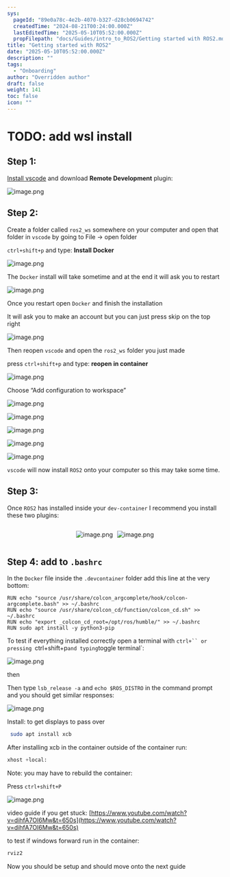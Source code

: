 ```yaml
---
sys:
  pageId: "89e0a78c-4e2b-4070-b327-d28cb0694742"
  createdTime: "2024-08-21T00:24:00.000Z"
  lastEditedTime: "2025-05-10T05:52:00.000Z"
  propFilepath: "docs/Guides/intro_to_ROS2/Getting started with ROS2.md"
title: "Getting started with ROS2"
date: "2025-05-10T05:52:00.000Z"
description: ""
tags:
  - "Onboarding"
author: "Overridden author"
draft: false
weight: 141
toc: false
icon: ""
---
```


# TODO: add wsl install

## Step 1:

[Install vscode](https://code.visualstudio.com/download) and download **Remote Development** plugin:

![image.png](https://prod-files-secure.s3.us-west-2.amazonaws.com/d518164a-d88e-44d1-a4ee-3adb3bd8bce0/efb52993-1881-4a40-b95e-6f020334f022/image.png?X-Amz-Algorithm=AWS4-HMAC-SHA256&X-Amz-Content-Sha256=UNSIGNED-PAYLOAD&X-Amz-Credential=ASIAZI2LB4662KHEMXJS%2F20250512%2Fus-west-2%2Fs3%2Faws4_request&X-Amz-Date=20250512T181211Z&X-Amz-Expires=3600&X-Amz-Security-Token=IQoJb3JpZ2luX2VjEDEaCXVzLXdlc3QtMiJHMEUCIAhSG4LfYiLPEab1%2FuHPnW2YfZ%2Bj72Mxx7lYULpEILqmAiEA%2F4Y2f9i9H9SNd132MpN7UY61r9WIVZOOvquh6U4pnGUqiAQI2v%2F%2F%2F%2F%2F%2F%2F%2F%2F%2FARAAGgw2Mzc0MjMxODM4MDUiDFzB6XM84MRAOE46xSrcA3XzT3VnG01tAoNv5Z1YyH9KKcgLAPDvIiKXnssxpOmcFcW%2BjPuJXQezsMZRwF2L%2Br6F5iUfOjdrvtrWchDM9Vs4q%2Bc0Wffe4UuqansB%2B2QjrLLdIbO7WeD3vDrlTUDmfRdUK3gOvgTh%2FL8eXdJqyyBbkRuEXyViy9lpwc1%2BTp0FCK6mtquhicCNVukcci%2FMgmtPQRupiPjv4yZP8Yx3bt%2FZOPibCLQ7hf69z6I%2BHqAKtJ53EVqpvcthb7KlIKvvssNYBL%2BP7FzA%2FyIAxP1IrQTOhyOHBUunp6hORWu4nNLW%2FQnnnahcLqsWZJRew1s6zc5aCTktN0RL1gNThjL%2FsfnT8UHoNKMvsig1vl1M%2FrST4CRwfnl6unEkAOTBVJhiPirAZFzFcTqoNia2TVJMSlMXcUSU0TYx1G0jBsKyG05Q%2F5bbGhhN2AIfPW6BKsmV2vIMhu4DsGL%2FHv4a9VDgoK%2BuK5y27C5SJ%2FbknxGdqADHjgy5ZQbh9AlTVIFG68im1%2FZutzTeu9NfZmx5VP%2BjwQluDBnxJ7lJkk6X%2BPdM7qGbn%2BBnv9N6u%2Bh6mlTMKg%2BwEj5eysJAQ6jczb4FL2mGXfTLmVOb%2B7CVo%2BpcZWx1eO5PfKw7wIyseGJ12vdrMJTZiMEGOqUBjf%2B6W0TNViEr%2BFYTwlcpy2eOk82fGmL%2FtacnPB9P15GC1stdSe5Rmim16WYn1x4Lj%2BttHnyJp%2BMbsnwM72eZubfkKEkQN7vq6TA0V%2F%2BngG4jNqxNsGaO4vsMiM7F1AvJgDjfXG9sEkpbsrm1A6QmgQ9OfT6rNl2FyMQOQ%2BfdviE7pyBLCgynPgSSty0GAyE01TpO4IoP66nX%2Bt4jsCmxRyv%2B8bHZ&X-Amz-Signature=7f73ac29243ada50a97c9f9ce62a9de18596bedf45827bde6b2072df2696b89e&X-Amz-SignedHeaders=host&x-id=GetObject)

## Step 2:

Create a folder called `ros2_ws` somewhere on your computer and open that folder in `vscode` by going to File → open folder 

`ctrl+shift+p` and type: **Install Docker**

![image.png](https://prod-files-secure.s3.us-west-2.amazonaws.com/d518164a-d88e-44d1-a4ee-3adb3bd8bce0/2269dc0e-1cd5-47ff-bceb-c04ad9b2eab0/image.png?X-Amz-Algorithm=AWS4-HMAC-SHA256&X-Amz-Content-Sha256=UNSIGNED-PAYLOAD&X-Amz-Credential=ASIAZI2LB4662KHEMXJS%2F20250512%2Fus-west-2%2Fs3%2Faws4_request&X-Amz-Date=20250512T181211Z&X-Amz-Expires=3600&X-Amz-Security-Token=IQoJb3JpZ2luX2VjEDEaCXVzLXdlc3QtMiJHMEUCIAhSG4LfYiLPEab1%2FuHPnW2YfZ%2Bj72Mxx7lYULpEILqmAiEA%2F4Y2f9i9H9SNd132MpN7UY61r9WIVZOOvquh6U4pnGUqiAQI2v%2F%2F%2F%2F%2F%2F%2F%2F%2F%2FARAAGgw2Mzc0MjMxODM4MDUiDFzB6XM84MRAOE46xSrcA3XzT3VnG01tAoNv5Z1YyH9KKcgLAPDvIiKXnssxpOmcFcW%2BjPuJXQezsMZRwF2L%2Br6F5iUfOjdrvtrWchDM9Vs4q%2Bc0Wffe4UuqansB%2B2QjrLLdIbO7WeD3vDrlTUDmfRdUK3gOvgTh%2FL8eXdJqyyBbkRuEXyViy9lpwc1%2BTp0FCK6mtquhicCNVukcci%2FMgmtPQRupiPjv4yZP8Yx3bt%2FZOPibCLQ7hf69z6I%2BHqAKtJ53EVqpvcthb7KlIKvvssNYBL%2BP7FzA%2FyIAxP1IrQTOhyOHBUunp6hORWu4nNLW%2FQnnnahcLqsWZJRew1s6zc5aCTktN0RL1gNThjL%2FsfnT8UHoNKMvsig1vl1M%2FrST4CRwfnl6unEkAOTBVJhiPirAZFzFcTqoNia2TVJMSlMXcUSU0TYx1G0jBsKyG05Q%2F5bbGhhN2AIfPW6BKsmV2vIMhu4DsGL%2FHv4a9VDgoK%2BuK5y27C5SJ%2FbknxGdqADHjgy5ZQbh9AlTVIFG68im1%2FZutzTeu9NfZmx5VP%2BjwQluDBnxJ7lJkk6X%2BPdM7qGbn%2BBnv9N6u%2Bh6mlTMKg%2BwEj5eysJAQ6jczb4FL2mGXfTLmVOb%2B7CVo%2BpcZWx1eO5PfKw7wIyseGJ12vdrMJTZiMEGOqUBjf%2B6W0TNViEr%2BFYTwlcpy2eOk82fGmL%2FtacnPB9P15GC1stdSe5Rmim16WYn1x4Lj%2BttHnyJp%2BMbsnwM72eZubfkKEkQN7vq6TA0V%2F%2BngG4jNqxNsGaO4vsMiM7F1AvJgDjfXG9sEkpbsrm1A6QmgQ9OfT6rNl2FyMQOQ%2BfdviE7pyBLCgynPgSSty0GAyE01TpO4IoP66nX%2Bt4jsCmxRyv%2B8bHZ&X-Amz-Signature=6c0e94264e7740238de563d8cff9ec275f180c07a48583e76664016c67f8d3c5&X-Amz-SignedHeaders=host&x-id=GetObject)

The `Docker` install will take sometime and at the end it will ask you to restart

![image.png](https://prod-files-secure.s3.us-west-2.amazonaws.com/d518164a-d88e-44d1-a4ee-3adb3bd8bce0/ed233f78-be33-4b1f-b89c-9c346c0e961e/image.png?X-Amz-Algorithm=AWS4-HMAC-SHA256&X-Amz-Content-Sha256=UNSIGNED-PAYLOAD&X-Amz-Credential=ASIAZI2LB4662KHEMXJS%2F20250512%2Fus-west-2%2Fs3%2Faws4_request&X-Amz-Date=20250512T181211Z&X-Amz-Expires=3600&X-Amz-Security-Token=IQoJb3JpZ2luX2VjEDEaCXVzLXdlc3QtMiJHMEUCIAhSG4LfYiLPEab1%2FuHPnW2YfZ%2Bj72Mxx7lYULpEILqmAiEA%2F4Y2f9i9H9SNd132MpN7UY61r9WIVZOOvquh6U4pnGUqiAQI2v%2F%2F%2F%2F%2F%2F%2F%2F%2F%2FARAAGgw2Mzc0MjMxODM4MDUiDFzB6XM84MRAOE46xSrcA3XzT3VnG01tAoNv5Z1YyH9KKcgLAPDvIiKXnssxpOmcFcW%2BjPuJXQezsMZRwF2L%2Br6F5iUfOjdrvtrWchDM9Vs4q%2Bc0Wffe4UuqansB%2B2QjrLLdIbO7WeD3vDrlTUDmfRdUK3gOvgTh%2FL8eXdJqyyBbkRuEXyViy9lpwc1%2BTp0FCK6mtquhicCNVukcci%2FMgmtPQRupiPjv4yZP8Yx3bt%2FZOPibCLQ7hf69z6I%2BHqAKtJ53EVqpvcthb7KlIKvvssNYBL%2BP7FzA%2FyIAxP1IrQTOhyOHBUunp6hORWu4nNLW%2FQnnnahcLqsWZJRew1s6zc5aCTktN0RL1gNThjL%2FsfnT8UHoNKMvsig1vl1M%2FrST4CRwfnl6unEkAOTBVJhiPirAZFzFcTqoNia2TVJMSlMXcUSU0TYx1G0jBsKyG05Q%2F5bbGhhN2AIfPW6BKsmV2vIMhu4DsGL%2FHv4a9VDgoK%2BuK5y27C5SJ%2FbknxGdqADHjgy5ZQbh9AlTVIFG68im1%2FZutzTeu9NfZmx5VP%2BjwQluDBnxJ7lJkk6X%2BPdM7qGbn%2BBnv9N6u%2Bh6mlTMKg%2BwEj5eysJAQ6jczb4FL2mGXfTLmVOb%2B7CVo%2BpcZWx1eO5PfKw7wIyseGJ12vdrMJTZiMEGOqUBjf%2B6W0TNViEr%2BFYTwlcpy2eOk82fGmL%2FtacnPB9P15GC1stdSe5Rmim16WYn1x4Lj%2BttHnyJp%2BMbsnwM72eZubfkKEkQN7vq6TA0V%2F%2BngG4jNqxNsGaO4vsMiM7F1AvJgDjfXG9sEkpbsrm1A6QmgQ9OfT6rNl2FyMQOQ%2BfdviE7pyBLCgynPgSSty0GAyE01TpO4IoP66nX%2Bt4jsCmxRyv%2B8bHZ&X-Amz-Signature=c5dd9c68fb613ecd765ce3779b9786b64f8720a2b23dcc722e8a132becdb9629&X-Amz-SignedHeaders=host&x-id=GetObject)

Once you restart open `Docker` and finish the installation

It will ask you to make an account but you can just press skip on the top right

![image.png](https://prod-files-secure.s3.us-west-2.amazonaws.com/d518164a-d88e-44d1-a4ee-3adb3bd8bce0/21010ad9-1659-4fd9-9f59-9932a09b2a3d/image.png?X-Amz-Algorithm=AWS4-HMAC-SHA256&X-Amz-Content-Sha256=UNSIGNED-PAYLOAD&X-Amz-Credential=ASIAZI2LB4662KHEMXJS%2F20250512%2Fus-west-2%2Fs3%2Faws4_request&X-Amz-Date=20250512T181211Z&X-Amz-Expires=3600&X-Amz-Security-Token=IQoJb3JpZ2luX2VjEDEaCXVzLXdlc3QtMiJHMEUCIAhSG4LfYiLPEab1%2FuHPnW2YfZ%2Bj72Mxx7lYULpEILqmAiEA%2F4Y2f9i9H9SNd132MpN7UY61r9WIVZOOvquh6U4pnGUqiAQI2v%2F%2F%2F%2F%2F%2F%2F%2F%2F%2FARAAGgw2Mzc0MjMxODM4MDUiDFzB6XM84MRAOE46xSrcA3XzT3VnG01tAoNv5Z1YyH9KKcgLAPDvIiKXnssxpOmcFcW%2BjPuJXQezsMZRwF2L%2Br6F5iUfOjdrvtrWchDM9Vs4q%2Bc0Wffe4UuqansB%2B2QjrLLdIbO7WeD3vDrlTUDmfRdUK3gOvgTh%2FL8eXdJqyyBbkRuEXyViy9lpwc1%2BTp0FCK6mtquhicCNVukcci%2FMgmtPQRupiPjv4yZP8Yx3bt%2FZOPibCLQ7hf69z6I%2BHqAKtJ53EVqpvcthb7KlIKvvssNYBL%2BP7FzA%2FyIAxP1IrQTOhyOHBUunp6hORWu4nNLW%2FQnnnahcLqsWZJRew1s6zc5aCTktN0RL1gNThjL%2FsfnT8UHoNKMvsig1vl1M%2FrST4CRwfnl6unEkAOTBVJhiPirAZFzFcTqoNia2TVJMSlMXcUSU0TYx1G0jBsKyG05Q%2F5bbGhhN2AIfPW6BKsmV2vIMhu4DsGL%2FHv4a9VDgoK%2BuK5y27C5SJ%2FbknxGdqADHjgy5ZQbh9AlTVIFG68im1%2FZutzTeu9NfZmx5VP%2BjwQluDBnxJ7lJkk6X%2BPdM7qGbn%2BBnv9N6u%2Bh6mlTMKg%2BwEj5eysJAQ6jczb4FL2mGXfTLmVOb%2B7CVo%2BpcZWx1eO5PfKw7wIyseGJ12vdrMJTZiMEGOqUBjf%2B6W0TNViEr%2BFYTwlcpy2eOk82fGmL%2FtacnPB9P15GC1stdSe5Rmim16WYn1x4Lj%2BttHnyJp%2BMbsnwM72eZubfkKEkQN7vq6TA0V%2F%2BngG4jNqxNsGaO4vsMiM7F1AvJgDjfXG9sEkpbsrm1A6QmgQ9OfT6rNl2FyMQOQ%2BfdviE7pyBLCgynPgSSty0GAyE01TpO4IoP66nX%2Bt4jsCmxRyv%2B8bHZ&X-Amz-Signature=93e66d25b1362185f3d9ff5d6d191e0cd3c2131879e72b443c14b8a398a8043e&X-Amz-SignedHeaders=host&x-id=GetObject)

Then reopen `vscode` and open the `ros2_ws` folder you just made

press `ctrl+shift+p` and type: **reopen in container**

![image.png](https://prod-files-secure.s3.us-west-2.amazonaws.com/d518164a-d88e-44d1-a4ee-3adb3bd8bce0/4e93b8c2-41ad-488c-8095-c74205196118/image.png?X-Amz-Algorithm=AWS4-HMAC-SHA256&X-Amz-Content-Sha256=UNSIGNED-PAYLOAD&X-Amz-Credential=ASIAZI2LB4662KHEMXJS%2F20250512%2Fus-west-2%2Fs3%2Faws4_request&X-Amz-Date=20250512T181211Z&X-Amz-Expires=3600&X-Amz-Security-Token=IQoJb3JpZ2luX2VjEDEaCXVzLXdlc3QtMiJHMEUCIAhSG4LfYiLPEab1%2FuHPnW2YfZ%2Bj72Mxx7lYULpEILqmAiEA%2F4Y2f9i9H9SNd132MpN7UY61r9WIVZOOvquh6U4pnGUqiAQI2v%2F%2F%2F%2F%2F%2F%2F%2F%2F%2FARAAGgw2Mzc0MjMxODM4MDUiDFzB6XM84MRAOE46xSrcA3XzT3VnG01tAoNv5Z1YyH9KKcgLAPDvIiKXnssxpOmcFcW%2BjPuJXQezsMZRwF2L%2Br6F5iUfOjdrvtrWchDM9Vs4q%2Bc0Wffe4UuqansB%2B2QjrLLdIbO7WeD3vDrlTUDmfRdUK3gOvgTh%2FL8eXdJqyyBbkRuEXyViy9lpwc1%2BTp0FCK6mtquhicCNVukcci%2FMgmtPQRupiPjv4yZP8Yx3bt%2FZOPibCLQ7hf69z6I%2BHqAKtJ53EVqpvcthb7KlIKvvssNYBL%2BP7FzA%2FyIAxP1IrQTOhyOHBUunp6hORWu4nNLW%2FQnnnahcLqsWZJRew1s6zc5aCTktN0RL1gNThjL%2FsfnT8UHoNKMvsig1vl1M%2FrST4CRwfnl6unEkAOTBVJhiPirAZFzFcTqoNia2TVJMSlMXcUSU0TYx1G0jBsKyG05Q%2F5bbGhhN2AIfPW6BKsmV2vIMhu4DsGL%2FHv4a9VDgoK%2BuK5y27C5SJ%2FbknxGdqADHjgy5ZQbh9AlTVIFG68im1%2FZutzTeu9NfZmx5VP%2BjwQluDBnxJ7lJkk6X%2BPdM7qGbn%2BBnv9N6u%2Bh6mlTMKg%2BwEj5eysJAQ6jczb4FL2mGXfTLmVOb%2B7CVo%2BpcZWx1eO5PfKw7wIyseGJ12vdrMJTZiMEGOqUBjf%2B6W0TNViEr%2BFYTwlcpy2eOk82fGmL%2FtacnPB9P15GC1stdSe5Rmim16WYn1x4Lj%2BttHnyJp%2BMbsnwM72eZubfkKEkQN7vq6TA0V%2F%2BngG4jNqxNsGaO4vsMiM7F1AvJgDjfXG9sEkpbsrm1A6QmgQ9OfT6rNl2FyMQOQ%2BfdviE7pyBLCgynPgSSty0GAyE01TpO4IoP66nX%2Bt4jsCmxRyv%2B8bHZ&X-Amz-Signature=fec971afbd0a0c331b654234cfbc8e722c8093c0a0259ee6d6a4f7fa38ab8bf7&X-Amz-SignedHeaders=host&x-id=GetObject)

Choose “Add configuration to workspace”

![image.png](https://prod-files-secure.s3.us-west-2.amazonaws.com/d518164a-d88e-44d1-a4ee-3adb3bd8bce0/9560b282-5060-4989-ba37-97e7b2c22476/image.png?X-Amz-Algorithm=AWS4-HMAC-SHA256&X-Amz-Content-Sha256=UNSIGNED-PAYLOAD&X-Amz-Credential=ASIAZI2LB4662KHEMXJS%2F20250512%2Fus-west-2%2Fs3%2Faws4_request&X-Amz-Date=20250512T181211Z&X-Amz-Expires=3600&X-Amz-Security-Token=IQoJb3JpZ2luX2VjEDEaCXVzLXdlc3QtMiJHMEUCIAhSG4LfYiLPEab1%2FuHPnW2YfZ%2Bj72Mxx7lYULpEILqmAiEA%2F4Y2f9i9H9SNd132MpN7UY61r9WIVZOOvquh6U4pnGUqiAQI2v%2F%2F%2F%2F%2F%2F%2F%2F%2F%2FARAAGgw2Mzc0MjMxODM4MDUiDFzB6XM84MRAOE46xSrcA3XzT3VnG01tAoNv5Z1YyH9KKcgLAPDvIiKXnssxpOmcFcW%2BjPuJXQezsMZRwF2L%2Br6F5iUfOjdrvtrWchDM9Vs4q%2Bc0Wffe4UuqansB%2B2QjrLLdIbO7WeD3vDrlTUDmfRdUK3gOvgTh%2FL8eXdJqyyBbkRuEXyViy9lpwc1%2BTp0FCK6mtquhicCNVukcci%2FMgmtPQRupiPjv4yZP8Yx3bt%2FZOPibCLQ7hf69z6I%2BHqAKtJ53EVqpvcthb7KlIKvvssNYBL%2BP7FzA%2FyIAxP1IrQTOhyOHBUunp6hORWu4nNLW%2FQnnnahcLqsWZJRew1s6zc5aCTktN0RL1gNThjL%2FsfnT8UHoNKMvsig1vl1M%2FrST4CRwfnl6unEkAOTBVJhiPirAZFzFcTqoNia2TVJMSlMXcUSU0TYx1G0jBsKyG05Q%2F5bbGhhN2AIfPW6BKsmV2vIMhu4DsGL%2FHv4a9VDgoK%2BuK5y27C5SJ%2FbknxGdqADHjgy5ZQbh9AlTVIFG68im1%2FZutzTeu9NfZmx5VP%2BjwQluDBnxJ7lJkk6X%2BPdM7qGbn%2BBnv9N6u%2Bh6mlTMKg%2BwEj5eysJAQ6jczb4FL2mGXfTLmVOb%2B7CVo%2BpcZWx1eO5PfKw7wIyseGJ12vdrMJTZiMEGOqUBjf%2B6W0TNViEr%2BFYTwlcpy2eOk82fGmL%2FtacnPB9P15GC1stdSe5Rmim16WYn1x4Lj%2BttHnyJp%2BMbsnwM72eZubfkKEkQN7vq6TA0V%2F%2BngG4jNqxNsGaO4vsMiM7F1AvJgDjfXG9sEkpbsrm1A6QmgQ9OfT6rNl2FyMQOQ%2BfdviE7pyBLCgynPgSSty0GAyE01TpO4IoP66nX%2Bt4jsCmxRyv%2B8bHZ&X-Amz-Signature=e1d5989c4dd84fddf11a131a155b4c972d5a1efefd8cf5fcb81d6ea26bdea02c&X-Amz-SignedHeaders=host&x-id=GetObject)

![image.png](https://prod-files-secure.s3.us-west-2.amazonaws.com/d518164a-d88e-44d1-a4ee-3adb3bd8bce0/2ee63f81-886b-48e8-a553-dc6e5eac99e4/image.png?X-Amz-Algorithm=AWS4-HMAC-SHA256&X-Amz-Content-Sha256=UNSIGNED-PAYLOAD&X-Amz-Credential=ASIAZI2LB4662KHEMXJS%2F20250512%2Fus-west-2%2Fs3%2Faws4_request&X-Amz-Date=20250512T181211Z&X-Amz-Expires=3600&X-Amz-Security-Token=IQoJb3JpZ2luX2VjEDEaCXVzLXdlc3QtMiJHMEUCIAhSG4LfYiLPEab1%2FuHPnW2YfZ%2Bj72Mxx7lYULpEILqmAiEA%2F4Y2f9i9H9SNd132MpN7UY61r9WIVZOOvquh6U4pnGUqiAQI2v%2F%2F%2F%2F%2F%2F%2F%2F%2F%2FARAAGgw2Mzc0MjMxODM4MDUiDFzB6XM84MRAOE46xSrcA3XzT3VnG01tAoNv5Z1YyH9KKcgLAPDvIiKXnssxpOmcFcW%2BjPuJXQezsMZRwF2L%2Br6F5iUfOjdrvtrWchDM9Vs4q%2Bc0Wffe4UuqansB%2B2QjrLLdIbO7WeD3vDrlTUDmfRdUK3gOvgTh%2FL8eXdJqyyBbkRuEXyViy9lpwc1%2BTp0FCK6mtquhicCNVukcci%2FMgmtPQRupiPjv4yZP8Yx3bt%2FZOPibCLQ7hf69z6I%2BHqAKtJ53EVqpvcthb7KlIKvvssNYBL%2BP7FzA%2FyIAxP1IrQTOhyOHBUunp6hORWu4nNLW%2FQnnnahcLqsWZJRew1s6zc5aCTktN0RL1gNThjL%2FsfnT8UHoNKMvsig1vl1M%2FrST4CRwfnl6unEkAOTBVJhiPirAZFzFcTqoNia2TVJMSlMXcUSU0TYx1G0jBsKyG05Q%2F5bbGhhN2AIfPW6BKsmV2vIMhu4DsGL%2FHv4a9VDgoK%2BuK5y27C5SJ%2FbknxGdqADHjgy5ZQbh9AlTVIFG68im1%2FZutzTeu9NfZmx5VP%2BjwQluDBnxJ7lJkk6X%2BPdM7qGbn%2BBnv9N6u%2Bh6mlTMKg%2BwEj5eysJAQ6jczb4FL2mGXfTLmVOb%2B7CVo%2BpcZWx1eO5PfKw7wIyseGJ12vdrMJTZiMEGOqUBjf%2B6W0TNViEr%2BFYTwlcpy2eOk82fGmL%2FtacnPB9P15GC1stdSe5Rmim16WYn1x4Lj%2BttHnyJp%2BMbsnwM72eZubfkKEkQN7vq6TA0V%2F%2BngG4jNqxNsGaO4vsMiM7F1AvJgDjfXG9sEkpbsrm1A6QmgQ9OfT6rNl2FyMQOQ%2BfdviE7pyBLCgynPgSSty0GAyE01TpO4IoP66nX%2Bt4jsCmxRyv%2B8bHZ&X-Amz-Signature=05c3f9ea11fa94129603a4db5d06a21da3aec208d3a906dcc659798054e92151&X-Amz-SignedHeaders=host&x-id=GetObject)

![image.png](https://prod-files-secure.s3.us-west-2.amazonaws.com/d518164a-d88e-44d1-a4ee-3adb3bd8bce0/ae1580b2-b048-407e-aed9-b584224a7a04/image.png?X-Amz-Algorithm=AWS4-HMAC-SHA256&X-Amz-Content-Sha256=UNSIGNED-PAYLOAD&X-Amz-Credential=ASIAZI2LB4662KHEMXJS%2F20250512%2Fus-west-2%2Fs3%2Faws4_request&X-Amz-Date=20250512T181211Z&X-Amz-Expires=3600&X-Amz-Security-Token=IQoJb3JpZ2luX2VjEDEaCXVzLXdlc3QtMiJHMEUCIAhSG4LfYiLPEab1%2FuHPnW2YfZ%2Bj72Mxx7lYULpEILqmAiEA%2F4Y2f9i9H9SNd132MpN7UY61r9WIVZOOvquh6U4pnGUqiAQI2v%2F%2F%2F%2F%2F%2F%2F%2F%2F%2FARAAGgw2Mzc0MjMxODM4MDUiDFzB6XM84MRAOE46xSrcA3XzT3VnG01tAoNv5Z1YyH9KKcgLAPDvIiKXnssxpOmcFcW%2BjPuJXQezsMZRwF2L%2Br6F5iUfOjdrvtrWchDM9Vs4q%2Bc0Wffe4UuqansB%2B2QjrLLdIbO7WeD3vDrlTUDmfRdUK3gOvgTh%2FL8eXdJqyyBbkRuEXyViy9lpwc1%2BTp0FCK6mtquhicCNVukcci%2FMgmtPQRupiPjv4yZP8Yx3bt%2FZOPibCLQ7hf69z6I%2BHqAKtJ53EVqpvcthb7KlIKvvssNYBL%2BP7FzA%2FyIAxP1IrQTOhyOHBUunp6hORWu4nNLW%2FQnnnahcLqsWZJRew1s6zc5aCTktN0RL1gNThjL%2FsfnT8UHoNKMvsig1vl1M%2FrST4CRwfnl6unEkAOTBVJhiPirAZFzFcTqoNia2TVJMSlMXcUSU0TYx1G0jBsKyG05Q%2F5bbGhhN2AIfPW6BKsmV2vIMhu4DsGL%2FHv4a9VDgoK%2BuK5y27C5SJ%2FbknxGdqADHjgy5ZQbh9AlTVIFG68im1%2FZutzTeu9NfZmx5VP%2BjwQluDBnxJ7lJkk6X%2BPdM7qGbn%2BBnv9N6u%2Bh6mlTMKg%2BwEj5eysJAQ6jczb4FL2mGXfTLmVOb%2B7CVo%2BpcZWx1eO5PfKw7wIyseGJ12vdrMJTZiMEGOqUBjf%2B6W0TNViEr%2BFYTwlcpy2eOk82fGmL%2FtacnPB9P15GC1stdSe5Rmim16WYn1x4Lj%2BttHnyJp%2BMbsnwM72eZubfkKEkQN7vq6TA0V%2F%2BngG4jNqxNsGaO4vsMiM7F1AvJgDjfXG9sEkpbsrm1A6QmgQ9OfT6rNl2FyMQOQ%2BfdviE7pyBLCgynPgSSty0GAyE01TpO4IoP66nX%2Bt4jsCmxRyv%2B8bHZ&X-Amz-Signature=29efc1a79a19075320edec38cbf7ecbd357af0de780eeead5728b36209398dc5&X-Amz-SignedHeaders=host&x-id=GetObject)

![image.png](https://prod-files-secure.s3.us-west-2.amazonaws.com/d518164a-d88e-44d1-a4ee-3adb3bd8bce0/53255b28-f75e-430f-b9e3-c0ac8577e42b/image.png?X-Amz-Algorithm=AWS4-HMAC-SHA256&X-Amz-Content-Sha256=UNSIGNED-PAYLOAD&X-Amz-Credential=ASIAZI2LB4662KHEMXJS%2F20250512%2Fus-west-2%2Fs3%2Faws4_request&X-Amz-Date=20250512T181211Z&X-Amz-Expires=3600&X-Amz-Security-Token=IQoJb3JpZ2luX2VjEDEaCXVzLXdlc3QtMiJHMEUCIAhSG4LfYiLPEab1%2FuHPnW2YfZ%2Bj72Mxx7lYULpEILqmAiEA%2F4Y2f9i9H9SNd132MpN7UY61r9WIVZOOvquh6U4pnGUqiAQI2v%2F%2F%2F%2F%2F%2F%2F%2F%2F%2FARAAGgw2Mzc0MjMxODM4MDUiDFzB6XM84MRAOE46xSrcA3XzT3VnG01tAoNv5Z1YyH9KKcgLAPDvIiKXnssxpOmcFcW%2BjPuJXQezsMZRwF2L%2Br6F5iUfOjdrvtrWchDM9Vs4q%2Bc0Wffe4UuqansB%2B2QjrLLdIbO7WeD3vDrlTUDmfRdUK3gOvgTh%2FL8eXdJqyyBbkRuEXyViy9lpwc1%2BTp0FCK6mtquhicCNVukcci%2FMgmtPQRupiPjv4yZP8Yx3bt%2FZOPibCLQ7hf69z6I%2BHqAKtJ53EVqpvcthb7KlIKvvssNYBL%2BP7FzA%2FyIAxP1IrQTOhyOHBUunp6hORWu4nNLW%2FQnnnahcLqsWZJRew1s6zc5aCTktN0RL1gNThjL%2FsfnT8UHoNKMvsig1vl1M%2FrST4CRwfnl6unEkAOTBVJhiPirAZFzFcTqoNia2TVJMSlMXcUSU0TYx1G0jBsKyG05Q%2F5bbGhhN2AIfPW6BKsmV2vIMhu4DsGL%2FHv4a9VDgoK%2BuK5y27C5SJ%2FbknxGdqADHjgy5ZQbh9AlTVIFG68im1%2FZutzTeu9NfZmx5VP%2BjwQluDBnxJ7lJkk6X%2BPdM7qGbn%2BBnv9N6u%2Bh6mlTMKg%2BwEj5eysJAQ6jczb4FL2mGXfTLmVOb%2B7CVo%2BpcZWx1eO5PfKw7wIyseGJ12vdrMJTZiMEGOqUBjf%2B6W0TNViEr%2BFYTwlcpy2eOk82fGmL%2FtacnPB9P15GC1stdSe5Rmim16WYn1x4Lj%2BttHnyJp%2BMbsnwM72eZubfkKEkQN7vq6TA0V%2F%2BngG4jNqxNsGaO4vsMiM7F1AvJgDjfXG9sEkpbsrm1A6QmgQ9OfT6rNl2FyMQOQ%2BfdviE7pyBLCgynPgSSty0GAyE01TpO4IoP66nX%2Bt4jsCmxRyv%2B8bHZ&X-Amz-Signature=b82e2a181b37b2f48877b93f567404526dbeafd391a645bc4271adce39b69dc7&X-Amz-SignedHeaders=host&x-id=GetObject)

![image.png](https://prod-files-secure.s3.us-west-2.amazonaws.com/d518164a-d88e-44d1-a4ee-3adb3bd8bce0/7c562767-5af9-4ffb-97d1-327bcdf4ee00/image.png?X-Amz-Algorithm=AWS4-HMAC-SHA256&X-Amz-Content-Sha256=UNSIGNED-PAYLOAD&X-Amz-Credential=ASIAZI2LB4662KHEMXJS%2F20250512%2Fus-west-2%2Fs3%2Faws4_request&X-Amz-Date=20250512T181211Z&X-Amz-Expires=3600&X-Amz-Security-Token=IQoJb3JpZ2luX2VjEDEaCXVzLXdlc3QtMiJHMEUCIAhSG4LfYiLPEab1%2FuHPnW2YfZ%2Bj72Mxx7lYULpEILqmAiEA%2F4Y2f9i9H9SNd132MpN7UY61r9WIVZOOvquh6U4pnGUqiAQI2v%2F%2F%2F%2F%2F%2F%2F%2F%2F%2FARAAGgw2Mzc0MjMxODM4MDUiDFzB6XM84MRAOE46xSrcA3XzT3VnG01tAoNv5Z1YyH9KKcgLAPDvIiKXnssxpOmcFcW%2BjPuJXQezsMZRwF2L%2Br6F5iUfOjdrvtrWchDM9Vs4q%2Bc0Wffe4UuqansB%2B2QjrLLdIbO7WeD3vDrlTUDmfRdUK3gOvgTh%2FL8eXdJqyyBbkRuEXyViy9lpwc1%2BTp0FCK6mtquhicCNVukcci%2FMgmtPQRupiPjv4yZP8Yx3bt%2FZOPibCLQ7hf69z6I%2BHqAKtJ53EVqpvcthb7KlIKvvssNYBL%2BP7FzA%2FyIAxP1IrQTOhyOHBUunp6hORWu4nNLW%2FQnnnahcLqsWZJRew1s6zc5aCTktN0RL1gNThjL%2FsfnT8UHoNKMvsig1vl1M%2FrST4CRwfnl6unEkAOTBVJhiPirAZFzFcTqoNia2TVJMSlMXcUSU0TYx1G0jBsKyG05Q%2F5bbGhhN2AIfPW6BKsmV2vIMhu4DsGL%2FHv4a9VDgoK%2BuK5y27C5SJ%2FbknxGdqADHjgy5ZQbh9AlTVIFG68im1%2FZutzTeu9NfZmx5VP%2BjwQluDBnxJ7lJkk6X%2BPdM7qGbn%2BBnv9N6u%2Bh6mlTMKg%2BwEj5eysJAQ6jczb4FL2mGXfTLmVOb%2B7CVo%2BpcZWx1eO5PfKw7wIyseGJ12vdrMJTZiMEGOqUBjf%2B6W0TNViEr%2BFYTwlcpy2eOk82fGmL%2FtacnPB9P15GC1stdSe5Rmim16WYn1x4Lj%2BttHnyJp%2BMbsnwM72eZubfkKEkQN7vq6TA0V%2F%2BngG4jNqxNsGaO4vsMiM7F1AvJgDjfXG9sEkpbsrm1A6QmgQ9OfT6rNl2FyMQOQ%2BfdviE7pyBLCgynPgSSty0GAyE01TpO4IoP66nX%2Bt4jsCmxRyv%2B8bHZ&X-Amz-Signature=6f09817ff62684b53481219d057b6e19487cb5206f55bd51edd7872eba04f20f&X-Amz-SignedHeaders=host&x-id=GetObject)

`vscode` will now install `ROS2` onto your computer so this may take some time.

## Step 3:

Once `ROS2` has installed inside your `dev-container` I recommend you install these two plugins:

<div style="display: flex;flex-direction: row; column-gap:10px; max-width: 630px;justify-content: center;">
<div>

![image.png](https://prod-files-secure.s3.us-west-2.amazonaws.com/d518164a-d88e-44d1-a4ee-3adb3bd8bce0/3fc3d550-5a54-4ba1-ba6b-faa01cdb7369/image.png?X-Amz-Algorithm=AWS4-HMAC-SHA256&X-Amz-Content-Sha256=UNSIGNED-PAYLOAD&X-Amz-Credential=ASIAZI2LB466WJSIASBE%2F20250512%2Fus-west-2%2Fs3%2Faws4_request&X-Amz-Date=20250512T181214Z&X-Amz-Expires=3600&X-Amz-Security-Token=IQoJb3JpZ2luX2VjEDEaCXVzLXdlc3QtMiJHMEUCIQCzOyyfc15wDK1ZOAp4z66Ben8RiyMA8ORyYV9qnaeFXQIgVoQ9ICs3bKybQ%2FRuV67gSaxkv6uzR1ejA4de4raH8fEqiAQI2v%2F%2F%2F%2F%2F%2F%2F%2F%2F%2FARAAGgw2Mzc0MjMxODM4MDUiDK2rqBfATcIvZwhRWCrcA4xkAKbTkqmVw13EOaQtfooRUFbh4x5KXccuKeRtbbyFUShaVFxRNaVj0RPDKUQBcFM83Lr0N2LdO1bcrpVMWmvwlX8X1tS0D6RU6cmLZK7Xr%2BMmOwhJ9zYR42CtFda5bURS9WUSBjxro%2FII0Xb8DavSwl840L0c7DLA4kEYVDJ0CZ30Rd1BII7TfiVQtxLsa4wXgJZKPqqa1HiwhJKoJufbnWYLuyEbafMhqbKo9UI0AueKDwxJCWTuQcwDoQcKKQEczWtEHbAY53hS6wVTgI4eX1OMP9Bm74xErULsxmhTGySHi5zlmxnx7DY1etBerIxZvCww%2FF4BHTGwvwwe7KqqchqO1P3yx6NSAbv3Imt9rCm3B1U2t2A7LlK40Vrpe7kAB45ZOn%2Fy6KpyRs6a51Jxy%2FhEvFwD7Vx%2BSNjMx%2FvwTOlRudby289A3fwgwCk8m6OBJCpr%2B3P61JDUJr2HgL8rnZTb8YZXxBxVgiY2%2BpQ%2FyfXshaT89fsb%2FMAOVeWKQ4vggkC4OixnExIBmlUYtOzvg86xohxjWJaZNlqAvVP1beMKACSGIsUJ7TLLF7ASING7ofUaqRHf02914SabXDuu%2F6hCKX6nXAJDsG0CmyN5M6Pjp4CE1gZTgZeoMIbZiMEGOqUBxWZs0M214%2Frtz9pNMdpeSY%2FWOOkcODkuX9dhbS3AlCmghD8DHy1GOHlJx3DP%2FfhtA1i98k5Kj4qtQtUGUnKahlXLPLLV349f6%2FDpEU9WGGJjoaXW9gwGuizgX%2Bt6HNqADlPf6ZFdcmfYnauDSG8LlkvHFsrM6C5Ten3gsYaWxlbwuMJaEgMGw%2BdTH4EtNNsfwovnvRGjC4oROEb7clB0KDXV9nXP&X-Amz-Signature=daae7f573cf94d64f119a5221d27a0ba955a3c91c21257ee187045f5ace343ad&X-Amz-SignedHeaders=host&x-id=GetObject)

</div>
<div>

![image.png](https://prod-files-secure.s3.us-west-2.amazonaws.com/d518164a-d88e-44d1-a4ee-3adb3bd8bce0/d994cc66-13c2-4093-a5a3-f84cf4601a82/image.png?X-Amz-Algorithm=AWS4-HMAC-SHA256&X-Amz-Content-Sha256=UNSIGNED-PAYLOAD&X-Amz-Credential=ASIAZI2LB466XGYQQOHC%2F20250512%2Fus-west-2%2Fs3%2Faws4_request&X-Amz-Date=20250512T181215Z&X-Amz-Expires=3600&X-Amz-Security-Token=IQoJb3JpZ2luX2VjEDEaCXVzLXdlc3QtMiJHMEUCIQD%2BOP%2Bm6KiJ%2F%2BdCniUPb4feGjzqfVeLfVVZNZmtDf4GwwIgLOWRJ2QpFRpU37jQI9ZJje85QdvVfpdLypAhOG7AanYqiAQI2v%2F%2F%2F%2F%2F%2F%2F%2F%2F%2FARAAGgw2Mzc0MjMxODM4MDUiDPbN5QGAIWrFAdreyCrcAyH1TtQEtHMdOD0abUdDM2RJzPpTKzUyATWeA5iwAnrV5VjSTZAV1Sn4nrqDlSUHp9O1kFyG9HxD13fTXV63YW5cjK2P2pkC0cJWSpwoLuakZmJlPyc8rRqeBxf1DsHOSXyNnPSqOf9a8k9LBcYcVdKmD3r%2BuvN0BMmQ3UWLHdRyGBB8GnakfVntOa08BY7IdJSutyHvCVcIgIw9j%2FqIV2r%2F9MyDwEO3wl5BVYfhf91yP7NQyVXvCddh2pcZx4tnS73t3HN8ba%2BAe0oEe5ZTx9PuTVWb0qvPPl%2Bqr%2FhuL%2B%2F9c3RK2Yg0i5lZqjSuwIiy3jmmM1Chz%2ByeTP2RFtXmrVvi9BmWlFrgiMC6qUizgnMZzMEFKcmcCyyN7p%2FpZZhwmYt7WA06yHSMhbWWJX4O5YQmQ16NUiFwP75DZRMGwKNGveZzz2CziWGE%2Bixbkkf%2FohSVpmzr1gnXkfRotI6MQPYjbT3lFF8gn2YSky1xPuLm8WjAY2RnEZmmKNgkul5boRnWm2tVgbw%2BwD%2FrPw0voCTEh%2B0oljtIXGMoO3V0d%2BCOkSgqkXkymXyjKozyKqUbysFkSb%2BMqOqOTnsRWG7XK64yizeS5hNNHnw7mhV29HZV9OnxS9T4338B%2FMljMJTZiMEGOqUBhybu1Ey3vmGoif8xFGSTl3IP1Yaicndjc1SrWary%2Fo9bIfJYfMj3X6s97G33MP4tDXHYkOfBgjugZLczSViX52TJDk1LX1ZsGAJRmNcqbA8Tf%2BamlnzFjtWnU%2Fsir5L5mhgU1YN2QYP4UXVQ1hQbXVqH1mK%2B09GVogX0moOPCV8Yb98VwTMeBqtkwH%2B2IBqYz7RfOvMTZKq8AuuZC120LPKuKdRS&X-Amz-Signature=4a2aa59e5d0bb91376de096bc49a32e4e5bc48c716ae1705afadafcb0cc1af55&X-Amz-SignedHeaders=host&x-id=GetObject)

</div>
</div>

## Step 4: add to `.bashrc`

In the `Docker` file inside the `.devcontainer` folder add this line at the very bottom: 

```docker
RUN echo "source /usr/share/colcon_argcomplete/hook/colcon-argcomplete.bash" >> ~/.bashrc
RUN echo "source /usr/share/colcon_cd/function/colcon_cd.sh" >> ~/.bashrc
RUN echo "export _colcon_cd_root=/opt/ros/humble/" >> ~/.bashrc
RUN sudo apt install -y python3-pip 
```

To test if everything installed correctly open a terminal with `ctrl+`` or pressing `ctrl+shift+p` and typing `toggle terminal`:

![image.png](https://prod-files-secure.s3.us-west-2.amazonaws.com/d518164a-d88e-44d1-a4ee-3adb3bd8bce0/6a4943d8-b04e-4c02-9a58-775f3384d1a5/image.png?X-Amz-Algorithm=AWS4-HMAC-SHA256&X-Amz-Content-Sha256=UNSIGNED-PAYLOAD&X-Amz-Credential=ASIAZI2LB4662KHEMXJS%2F20250512%2Fus-west-2%2Fs3%2Faws4_request&X-Amz-Date=20250512T181211Z&X-Amz-Expires=3600&X-Amz-Security-Token=IQoJb3JpZ2luX2VjEDEaCXVzLXdlc3QtMiJHMEUCIAhSG4LfYiLPEab1%2FuHPnW2YfZ%2Bj72Mxx7lYULpEILqmAiEA%2F4Y2f9i9H9SNd132MpN7UY61r9WIVZOOvquh6U4pnGUqiAQI2v%2F%2F%2F%2F%2F%2F%2F%2F%2F%2FARAAGgw2Mzc0MjMxODM4MDUiDFzB6XM84MRAOE46xSrcA3XzT3VnG01tAoNv5Z1YyH9KKcgLAPDvIiKXnssxpOmcFcW%2BjPuJXQezsMZRwF2L%2Br6F5iUfOjdrvtrWchDM9Vs4q%2Bc0Wffe4UuqansB%2B2QjrLLdIbO7WeD3vDrlTUDmfRdUK3gOvgTh%2FL8eXdJqyyBbkRuEXyViy9lpwc1%2BTp0FCK6mtquhicCNVukcci%2FMgmtPQRupiPjv4yZP8Yx3bt%2FZOPibCLQ7hf69z6I%2BHqAKtJ53EVqpvcthb7KlIKvvssNYBL%2BP7FzA%2FyIAxP1IrQTOhyOHBUunp6hORWu4nNLW%2FQnnnahcLqsWZJRew1s6zc5aCTktN0RL1gNThjL%2FsfnT8UHoNKMvsig1vl1M%2FrST4CRwfnl6unEkAOTBVJhiPirAZFzFcTqoNia2TVJMSlMXcUSU0TYx1G0jBsKyG05Q%2F5bbGhhN2AIfPW6BKsmV2vIMhu4DsGL%2FHv4a9VDgoK%2BuK5y27C5SJ%2FbknxGdqADHjgy5ZQbh9AlTVIFG68im1%2FZutzTeu9NfZmx5VP%2BjwQluDBnxJ7lJkk6X%2BPdM7qGbn%2BBnv9N6u%2Bh6mlTMKg%2BwEj5eysJAQ6jczb4FL2mGXfTLmVOb%2B7CVo%2BpcZWx1eO5PfKw7wIyseGJ12vdrMJTZiMEGOqUBjf%2B6W0TNViEr%2BFYTwlcpy2eOk82fGmL%2FtacnPB9P15GC1stdSe5Rmim16WYn1x4Lj%2BttHnyJp%2BMbsnwM72eZubfkKEkQN7vq6TA0V%2F%2BngG4jNqxNsGaO4vsMiM7F1AvJgDjfXG9sEkpbsrm1A6QmgQ9OfT6rNl2FyMQOQ%2BfdviE7pyBLCgynPgSSty0GAyE01TpO4IoP66nX%2Bt4jsCmxRyv%2B8bHZ&X-Amz-Signature=64fba90fc08818725945c71881b6631c821a690c69dfabcb9290a3de2a152a7d&X-Amz-SignedHeaders=host&x-id=GetObject)

then 

Then type `lsb_release -a` and `echo $ROS_DISTRO` in the command prompt and you should get similar responses:

![image.png](https://prod-files-secure.s3.us-west-2.amazonaws.com/d518164a-d88e-44d1-a4ee-3adb3bd8bce0/3e635dec-a805-4e85-8b9e-d000e5b71a4e/image.png?X-Amz-Algorithm=AWS4-HMAC-SHA256&X-Amz-Content-Sha256=UNSIGNED-PAYLOAD&X-Amz-Credential=ASIAZI2LB4662KHEMXJS%2F20250512%2Fus-west-2%2Fs3%2Faws4_request&X-Amz-Date=20250512T181211Z&X-Amz-Expires=3600&X-Amz-Security-Token=IQoJb3JpZ2luX2VjEDEaCXVzLXdlc3QtMiJHMEUCIAhSG4LfYiLPEab1%2FuHPnW2YfZ%2Bj72Mxx7lYULpEILqmAiEA%2F4Y2f9i9H9SNd132MpN7UY61r9WIVZOOvquh6U4pnGUqiAQI2v%2F%2F%2F%2F%2F%2F%2F%2F%2F%2FARAAGgw2Mzc0MjMxODM4MDUiDFzB6XM84MRAOE46xSrcA3XzT3VnG01tAoNv5Z1YyH9KKcgLAPDvIiKXnssxpOmcFcW%2BjPuJXQezsMZRwF2L%2Br6F5iUfOjdrvtrWchDM9Vs4q%2Bc0Wffe4UuqansB%2B2QjrLLdIbO7WeD3vDrlTUDmfRdUK3gOvgTh%2FL8eXdJqyyBbkRuEXyViy9lpwc1%2BTp0FCK6mtquhicCNVukcci%2FMgmtPQRupiPjv4yZP8Yx3bt%2FZOPibCLQ7hf69z6I%2BHqAKtJ53EVqpvcthb7KlIKvvssNYBL%2BP7FzA%2FyIAxP1IrQTOhyOHBUunp6hORWu4nNLW%2FQnnnahcLqsWZJRew1s6zc5aCTktN0RL1gNThjL%2FsfnT8UHoNKMvsig1vl1M%2FrST4CRwfnl6unEkAOTBVJhiPirAZFzFcTqoNia2TVJMSlMXcUSU0TYx1G0jBsKyG05Q%2F5bbGhhN2AIfPW6BKsmV2vIMhu4DsGL%2FHv4a9VDgoK%2BuK5y27C5SJ%2FbknxGdqADHjgy5ZQbh9AlTVIFG68im1%2FZutzTeu9NfZmx5VP%2BjwQluDBnxJ7lJkk6X%2BPdM7qGbn%2BBnv9N6u%2Bh6mlTMKg%2BwEj5eysJAQ6jczb4FL2mGXfTLmVOb%2B7CVo%2BpcZWx1eO5PfKw7wIyseGJ12vdrMJTZiMEGOqUBjf%2B6W0TNViEr%2BFYTwlcpy2eOk82fGmL%2FtacnPB9P15GC1stdSe5Rmim16WYn1x4Lj%2BttHnyJp%2BMbsnwM72eZubfkKEkQN7vq6TA0V%2F%2BngG4jNqxNsGaO4vsMiM7F1AvJgDjfXG9sEkpbsrm1A6QmgQ9OfT6rNl2FyMQOQ%2BfdviE7pyBLCgynPgSSty0GAyE01TpO4IoP66nX%2Bt4jsCmxRyv%2B8bHZ&X-Amz-Signature=8f25d4a9821ae2150f261f7c9a19292bda1ac7cc00143eeced2959b6033bdead&X-Amz-SignedHeaders=host&x-id=GetObject)

Install:  to get displays to pass over

```bash
 sudo apt install xcb
```

After installing xcb in the container outside of the container run:

```python
xhost +local:
```

Note: you may have to rebuild the container:

Press `ctrl+shift+P`

![image.png](https://prod-files-secure.s3.us-west-2.amazonaws.com/d518164a-d88e-44d1-a4ee-3adb3bd8bce0/6c2be660-2618-4c38-9c26-53554f7a0b7b/image.png?X-Amz-Algorithm=AWS4-HMAC-SHA256&X-Amz-Content-Sha256=UNSIGNED-PAYLOAD&X-Amz-Credential=ASIAZI2LB4662KHEMXJS%2F20250512%2Fus-west-2%2Fs3%2Faws4_request&X-Amz-Date=20250512T181211Z&X-Amz-Expires=3600&X-Amz-Security-Token=IQoJb3JpZ2luX2VjEDEaCXVzLXdlc3QtMiJHMEUCIAhSG4LfYiLPEab1%2FuHPnW2YfZ%2Bj72Mxx7lYULpEILqmAiEA%2F4Y2f9i9H9SNd132MpN7UY61r9WIVZOOvquh6U4pnGUqiAQI2v%2F%2F%2F%2F%2F%2F%2F%2F%2F%2FARAAGgw2Mzc0MjMxODM4MDUiDFzB6XM84MRAOE46xSrcA3XzT3VnG01tAoNv5Z1YyH9KKcgLAPDvIiKXnssxpOmcFcW%2BjPuJXQezsMZRwF2L%2Br6F5iUfOjdrvtrWchDM9Vs4q%2Bc0Wffe4UuqansB%2B2QjrLLdIbO7WeD3vDrlTUDmfRdUK3gOvgTh%2FL8eXdJqyyBbkRuEXyViy9lpwc1%2BTp0FCK6mtquhicCNVukcci%2FMgmtPQRupiPjv4yZP8Yx3bt%2FZOPibCLQ7hf69z6I%2BHqAKtJ53EVqpvcthb7KlIKvvssNYBL%2BP7FzA%2FyIAxP1IrQTOhyOHBUunp6hORWu4nNLW%2FQnnnahcLqsWZJRew1s6zc5aCTktN0RL1gNThjL%2FsfnT8UHoNKMvsig1vl1M%2FrST4CRwfnl6unEkAOTBVJhiPirAZFzFcTqoNia2TVJMSlMXcUSU0TYx1G0jBsKyG05Q%2F5bbGhhN2AIfPW6BKsmV2vIMhu4DsGL%2FHv4a9VDgoK%2BuK5y27C5SJ%2FbknxGdqADHjgy5ZQbh9AlTVIFG68im1%2FZutzTeu9NfZmx5VP%2BjwQluDBnxJ7lJkk6X%2BPdM7qGbn%2BBnv9N6u%2Bh6mlTMKg%2BwEj5eysJAQ6jczb4FL2mGXfTLmVOb%2B7CVo%2BpcZWx1eO5PfKw7wIyseGJ12vdrMJTZiMEGOqUBjf%2B6W0TNViEr%2BFYTwlcpy2eOk82fGmL%2FtacnPB9P15GC1stdSe5Rmim16WYn1x4Lj%2BttHnyJp%2BMbsnwM72eZubfkKEkQN7vq6TA0V%2F%2BngG4jNqxNsGaO4vsMiM7F1AvJgDjfXG9sEkpbsrm1A6QmgQ9OfT6rNl2FyMQOQ%2BfdviE7pyBLCgynPgSSty0GAyE01TpO4IoP66nX%2Bt4jsCmxRyv%2B8bHZ&X-Amz-Signature=c125938b06bfa58b48d2c92f497de472892ca4a406d84c709d872aabaf9839bb&X-Amz-SignedHeaders=host&x-id=GetObject)

video guide if you get stuck: [https://www.youtube.com/watch?v=dihfA7Ol6Mw&t=650s](https://www.youtube.com/watch?v=dihfA7Ol6Mw&t=650s)

to test if windows forward run in the container:

```bash
rviz2
```

Now you should be setup and should move onto the next guide 
